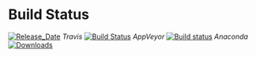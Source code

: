 # Build Status 

[![Release_Date](https://anaconda.org/pyiron/pyiron_lammps/badges/latest_release_date.svg)](https://anaconda.org/pyiron/pyiron_lammps)
_Travis_
[![Build Status](https://travis-ci.org/pyiron/pyiron_lammps.svg?branch=master)](https://travis-ci.org/pyiron/pyiron_lammps)
_AppVeyor_
[![Build status](https://ci.appveyor.com/api/projects/status/hhcy3dmjy6ffdy53/branch/master?svg=true)](https://ci.appveyor.com/project/pyiron-runner/pyiron-lammps/branch/master)
_Anaconda_
[![Downloads](https://anaconda.org/pyiron/pyiron_lammps/badges/downloads.svg)](https://anaconda.org/pyiron/pyiron_lammps)
